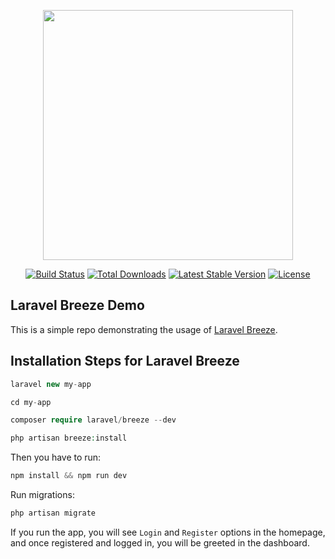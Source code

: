 <p align="center"><a href="https://laravel.com" target="_blank"><img src="https://raw.githubusercontent.com/laravel/art/master/logo-lockup/5%20SVG/2%20CMYK/1%20Full%20Color/laravel-logolockup-cmyk-red.svg" width="400"></a></p>

<p align="center">
<a href="https://travis-ci.org/laravel/framework"><img src="https://travis-ci.org/laravel/framework.svg" alt="Build Status"></a>
<a href="https://packagist.org/packages/laravel/framework"><img src="https://img.shields.io/packagist/dt/laravel/framework" alt="Total Downloads"></a>
<a href="https://packagist.org/packages/laravel/framework"><img src="https://img.shields.io/packagist/v/laravel/framework" alt="Latest Stable Version"></a>
<a href="https://packagist.org/packages/laravel/framework"><img src="https://img.shields.io/packagist/l/laravel/framework" alt="License"></a>
</p>

## Laravel Breeze Demo

This is a simple repo demonstrating the usage of [Laravel Breeze](https://github.com/laravel/breeze). 

## Installation Steps for Laravel Breeze

```php
laravel new my-app

cd my-app

composer require laravel/breeze --dev

php artisan breeze:install

```

Then you have to run:

```php
npm install && npm run dev
```

Run migrations:

```php
php artisan migrate
```

If you run the app, you will see `Login` and `Register` options in the homepage, and once registered and logged in, you will be greeted in the dashboard.


